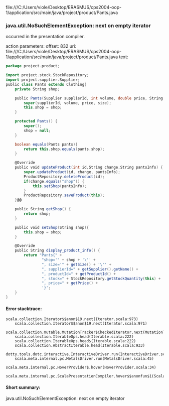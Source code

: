 file:///C:/Users/viole/Desktop/ERASMUS/cps2004-oop-1/application/src/main/java/project/product/Pants.java
### java.util.NoSuchElementException: next on empty iterator

occurred in the presentation compiler.

action parameters:
offset: 832
uri: file:///C:/Users/viole/Desktop/ERASMUS/cps2004-oop-1/application/src/main/java/project/product/Pants.java
text:
```scala
package project.product;

import project.stock.StockRepository;
import project.supplier.Supplier;
public class Pants extends Clothing{
    private String shop;

    public Pants(Supplier supplierId, int volume, double price, String size, String shop) {
        super(supplierId, volume, price, size);
        this.shop = shop;
    }

    protected Pants() {
        super();
        shop = null;
    }

    boolean equals(Pants pants){
        return this.shop.equals(pants.shop);
    }

    @Override
    public void updateProduct(int id,String change,String pantsInfo) {
        super.updateProduct(id, change, pantsInfo);
        ProductRepository.deleteProduct(id);
        if(change.equals("shop")) {
            this.setShop(pantsInfo);
        }
        ProductRepository.saveProduct(this);
    }@@

    public String getShop() {
        return shop;
    }

    public void setShop(String shop){
        this.shop = shop;
    }

    @Override
    public String display_product_info() {
        return "Pants{" +
                "shop='" + shop + '\'' +
                ", size='" + getSize() + '\'' +
                ", supplierId=" + getSupplier().getName() +
                ", productId=" + getProductId() +
                ", stock=" + StockRepository.getStockQuantity(this) +
                ", price=" + getPrice() + 
                '}';
    }
}

```



#### Error stacktrace:

```
scala.collection.Iterator$$anon$19.next(Iterator.scala:973)
	scala.collection.Iterator$$anon$19.next(Iterator.scala:971)
	scala.collection.mutable.MutationTracker$CheckedIterator.next(MutationTracker.scala:76)
	scala.collection.IterableOps.head(Iterable.scala:222)
	scala.collection.IterableOps.head$(Iterable.scala:222)
	scala.collection.AbstractIterable.head(Iterable.scala:933)
	dotty.tools.dotc.interactive.InteractiveDriver.run(InteractiveDriver.scala:168)
	scala.meta.internal.pc.MetalsDriver.run(MetalsDriver.scala:45)
	scala.meta.internal.pc.HoverProvider$.hover(HoverProvider.scala:34)
	scala.meta.internal.pc.ScalaPresentationCompiler.hover$$anonfun$1(ScalaPresentationCompiler.scala:342)
```
#### Short summary: 

java.util.NoSuchElementException: next on empty iterator
